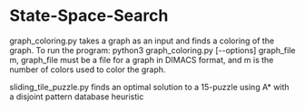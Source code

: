 # State-Space-Search
graph_coloring.py takes a graph as an input and finds a coloring of the graph. To run the program: python3 graph_coloring.py [--options] graph_file m, graph_file must be a file for a graph in DIMACS format, and m is the number of colors used to color the graph.

sliding_tile_puzzle.py finds an optimal solution to a 15-puzzle using A* with a disjoint pattern database heuristic 
